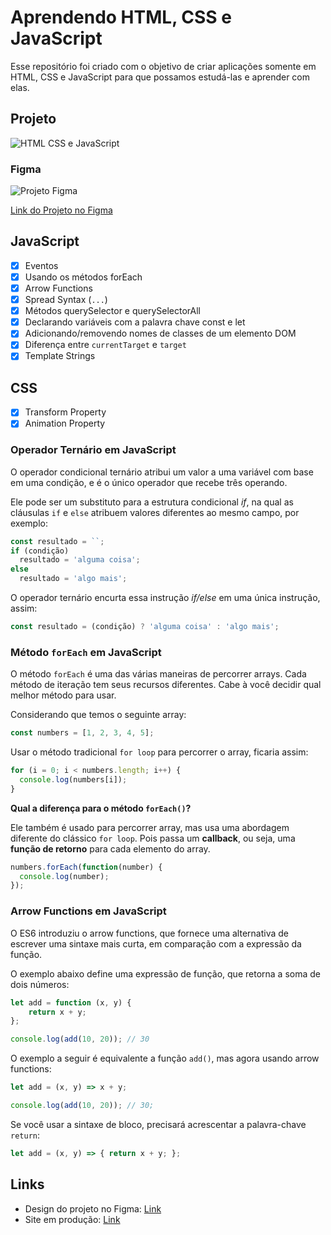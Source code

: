 # Aprendendo HTML, CSS e JavaScript

Esse repositório foi criado com o objetivo de criar aplicações somente em HTML, CSS e JavaScript para que possamos estudá-las e aprender com elas.

## Projeto

![HTML CSS e JavaScript](https://user-images.githubusercontent.com/6599252/169095459-d5086518-3f9c-4caa-87a5-f4e06692b92b.png)

### Figma
![Projeto Figma](https://user-images.githubusercontent.com/6599252/169098200-36d4ead0-cca2-4268-aafe-273b8a4372b1.png)

[Link do Projeto no Figma](https://www.figma.com/file/oDQ3sehgATgbsjd7T914Ku/Credit-Cards?)

## JavaScript
- [x] Eventos
- [x] Usando os métodos forEach
- [x] Arrow Functions
- [x] Spread Syntax (`...`)
- [x] Métodos querySelector e querySelectorAll
- [x] Declarando variáveis com a palavra chave const e let
- [x] Adicionando/removendo nomes de classes de um elemento DOM
- [x] Diferença entre `currentTarget` e `target`
- [x] Template Strings

## CSS

- [x] Transform Property
- [x] Animation Property

### Operador Ternário em JavaScript
O operador condicional ternário atribui um valor a uma variável com base em uma condição, e é o único operador que recebe três operando.

Ele pode ser um substituto para a estrutura condicional *if*, na qual as cláusulas `if` e `else` atribuem valores diferentes ao mesmo campo, por exemplo:

```js
const resultado = ``;
if (condição)
  resultado = 'alguma coisa';
else
  resultado = 'algo mais';
```
O operador ternário encurta essa instrução *if/else* em uma única instrução, assim:

```js
const resultado = (condição) ? 'alguma coisa' : 'algo mais';
```

### Método `forEach` em JavaScript
O método `forEach` é uma das várias maneiras de percorrer arrays. Cada método de iteração tem seus recursos diferentes. Cabe à você decidir qual melhor método para usar.

Considerando que temos o seguinte array:

```js
const numbers = [1, 2, 3, 4, 5];
```

Usar o método tradicional `for loop` para percorrer o array, ficaria assim:

```js
for (i = 0; i < numbers.length; i++) {
  console.log(numbers[i]);
}
```

**Qual a diferença para o método `forEach()`?**

Ele também é usado para percorrer array, mas usa uma abordagem diferente do clássico `for loop`. Pois passa um **callback**, ou seja, uma **função de retorno** para cada elemento do array.

```js
numbers.forEach(function(number) {
  console.log(number);
});
```

### Arrow Functions em JavaScript

O ES6 introduziu o arrow functions, que fornece uma alternativa de escrever uma sintaxe mais curta, em comparação com a expressão da função.

O exemplo abaixo define uma expressão de função, que retorna a soma de dois números:

```js
let add = function (x, y) {
	return x + y;
};

console.log(add(10, 20)); // 30
```

O exemplo a seguir é equivalente a função `add()`, mas agora usando arrow functions:

```js
let add = (x, y) => x + y;

console.log(add(10, 20)); // 30;
```

Se você usar a sintaxe de bloco, precisará acrescentar a palavra-chave `return`:

```js
let add = (x, y) => { return x + y; };
```

## Links

* Design do projeto no Figma: [Link](https://www.figma.com/file/oDQ3sehgATgbsjd7T914Ku/Credit-Cards?node-id=0%3A1)
* Site em produção: [Link](https://card-custom-html.vercel.app)